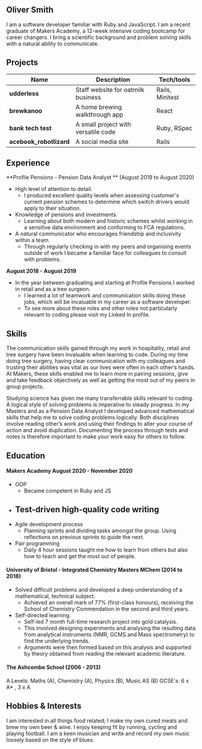## Oliver Smith

I am a software developer familiar with Ruby and JavaScript. I am a recent graduate of Makers Academy, a 12-week intensive coding bootcamp for career changers. I bring a scientific background and problem solving skills with a natural ability to communicate.

## Projects

| Name                    | Description                        | Tech/tools        |
| ----------------------- | ---------------------------------- | ----------------- |
| **udderless**           | Staff website for oatmilk business | Rails, Minitest   |
| **brewkanoo**           | A home brewing walkthrough app     | React             |
| **bank tech test**      | A small project with versatile code| Ruby, RSpec       |
| **acebook_robotlizard** | A social media site                | Rails             |

## Experience

**Profile Pensions - Pension Data Analyst ** (August 2019 to August 2020)  

- High level of attention to detail.
    - I produced excellent quality levels when assessing customer's current pension schemes to determine which switch drivers would apply to their situation.
- Knowledge of pensions and investments.
    - Learning about both modern and historic schemes whilst working in a sensitive data environment and conforming to FCA regulations. 
- A natural communicator who encourages friendship and inclusivity within a team. 
    - Through regularly checking in with my peers and organising events outside of work I became a familiar face for colleagues to consult with     problems. 

**August 2018 - August 2019**
- In the year between graduating and starting at Profile Pensions I worked in retail and as a tree surgeon. 
    - I learned a lot of teamwork and communication skills doing these jobs, which will be invaluable in my career as a software developer.
    - To see more about these roles and other roles not particularly relevant to coding please visit my Linked In profile.

## Skills

The communication skills gained through my work in hospitality, retail and tree surgery have been invaluable when learning to code. During my time doing tree surgery, having clear communication with my colleagues and trusting their abilities was vital as our lives were often in each other’s hands. At Makers, these skills enabled me to learn more in pairing sessions, give and take feedback objectively as well as getting the most out of my peers in group projects.

Studying science has given me many transferrable skills relevant to coding. A logical style of solving problems is imperative to steady progress. In my Masters and as a Pension Data Analyst I developed advanced mathematical skills that help me to solve coding problems logically. Both disciplines involve reading other’s work and using their findings to alter your course of action and avoid duplication. Documenting the process through tests and notes is therefore important to make your work easy for others to follow.

## Education

#### Makers Academy August 2020 - November 2020
- OOP 
    - Became competent in Ruby and JS
- Test-driven high-quality code writing
    - 
- Agile development process
    - Planning sprints and dividing tasks amongst the group. Using reflections on previous sprints to guide the next.
- Pair programming
    - Daily 4 hour sessions taught me how to learn from others but also how to teach and get the most out of people.

#### University of Bristol - Integrated Chemistry Masters MChem (2014 to 2018)

- Solved difficult problems and developed a deep understanding of a mathematical, technical subject. 
    - Achieved an overall mark of 77% (first-class honours), receiving the School of Chemistry Commendation in the second and third years.
- Self-directed learning. 
    - Self-led 7 month full-time research project into gold catalysis.
    - This involved designing experiments and analysing the resulting data from analytical instruments (NMR, GCMS and Mass spectrometry) to find the underlying trends. 
    - Arguments were then formed based on this analysis and supported by theory obtained from reading the relevant academic literature. 

#### The Ashcombe School (2006 - 2013)

A Levels: Maths (A), Chemistry (A), Physics (B), Music AS (B)
GCSE's: 6 x A* , 3 x A

## Hobbies & Interests

I am interested in all things food related; I make my own cured meats and brew my own beer & wine. I
enjoy keeping fit by running, cycling and playing football. I am a keen musician and write and
record my own music loosely based on the style of blues.

